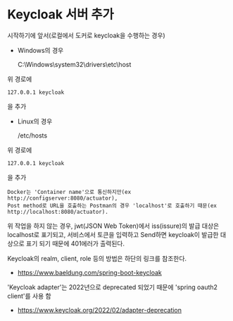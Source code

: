 # Keycloak 서버 추가

시작하기에 앞서(로컬에서 도커로 keycloak을 수행하는 경우)

- Windows의 경우

    C:\Windows\system32\drivers\etc\host
    
위 경로에

    127.0.0.1 keycloak
    
을 추가

- Linux의 경우

    /etc/hosts
    
위 경로에

    127.0.0.1 keycloak
    
을 추가

    Docker는 'Container name'으로 통신하지만(ex http://configserver:8080/actuator), 
    Post method로 URL을 호출하는 Postman의 경우 'localhost'로 호출하기 때문(ex http://localhost:8080/actuator).

위 작업을 하지 않는 경우, jwt(JSON Web Token)에서 iss(issure)의 발급 대상은 localhost로 표기되고, 서비스에서 토큰을 입력하고 Send하면 keycloak이 발급한 대상으로 표기 되기 때문에 401에러가 출력된다.

Keycloak의 realm, client, role 등의 방법은 하단의 링크를 참조한다.

* https://www.baeldung.com/spring-boot-keycloak


'Keycloak adapter'는 2022년으로 deprecated 되었기 때문에 'spring oauth2 client'를 사용 함

* https://www.keycloak.org/2022/02/adapter-deprecation
